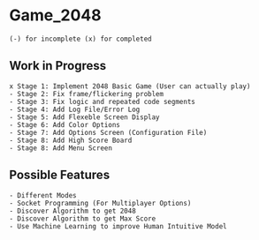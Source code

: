 # Game_2048

	(-) for incomplete (x) for completed

## Work in Progress
	x Stage 1: Implement 2048 Basic Game (User can actually play)
	- Stage 2: Fix frame/flickering problem
	- Stage 3: Fix logic and repeated code segments
	- Stage 4: Add Log File/Error Log
	- Stage 5: Add Flexeble Screen Display
	- Stage 6: Add Color Options
	- Stage 7: Add Options Screen (Configuration File)
	- Stage 8: Add High Score Board
	- Stage 8: Add Menu Screen  

## Possible Features
	- Different Modes
	- Socket Programming (For Multiplayer Options)
	- Discover Algorithm to get 2048
	- Discover Algorithm to get Max Score
	- Use Machine Learning to improve Human Intuitive Model
